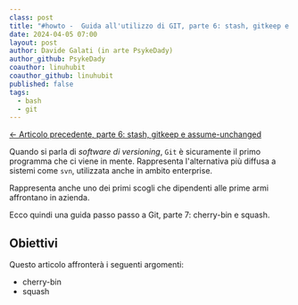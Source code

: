 ```yaml
---
class: post
title: "#howto -  Guida all'utilizzo di GIT, parte 6: stash, gitkeep e assume-unchanged"
date: 2024-04-05 07:00
layout: post
author: Davide Galati (in arte PsykeDady)
author_github: PsykeDady
coauthor: linuhubit
coauthor_github: linuhubit
published: false
tags:
  - bash
  - git
---
```


[&larr; Articolo precedente, parte 6: stash, gitkeep e assume-unchanged](https://linuxhub.it/articles/howto-git-pt5/)  

Quando si parla di *software di versioning*, `Git` è sicuramente il primo programma che ci viene in mente. Rappresenta l'alternativa più diffusa a sistemi come `svn`, utilizzata anche in ambito enterprise.

Rappresenta anche uno dei primi scogli che dipendenti alle prime armi affrontano in azienda.

Ecco quindi una guida passo passo a Git, parte 7: cherry-bin e squash.

## Obiettivi

Questo articolo affronterà i seguenti argomenti:

- cherry-bin
- squash

